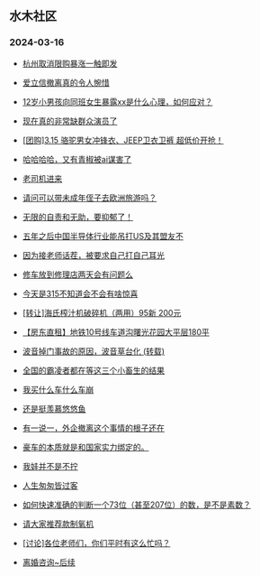 ## 水木社区 
### 2024-03-16

+ [杭州取消限购暴涨一触即发](https://www.mysmth.net/nForum/article/OurEstate/2922302)

+ [爱立信撤离真的令人惋惜](https://www.mysmth.net/nForum/article/WorkingLife/7100)

+ [12岁小男孩向同班女生暴露xx是什么心理，如何应对？](https://www.mysmth.net/nForum/article/ChildEducation/2362373)

+ [现在真的非常缺群众演员了](https://www.mysmth.net/nForum/article/TV/1677704)

+ [[团购]3.15 骆驼男女冲锋衣、JEEP卫衣卫裤 超低价开抢！](https://www.mysmth.net/nForum/article/ADAgent_TG/1318808)

+ [哈哈哈哈，又有青椒被ai谋害了](https://www.mysmth.net/nForum/article/QingJiao/852698)

+ [老司机进来](https://www.mysmth.net/nForum/article/GreenAuto/1503808)

+ [请问可以带未成年侄子去欧洲旅游吗？](https://www.mysmth.net/nForum/article/Travel/985216)

+ [无限的自责和无助，要抑郁了！](https://www.mysmth.net/nForum/article/FamilyLife/1766623240)

+ [五年之后中国半导体行业能吊打US及其盟友不](https://www.mysmth.net/nForum/article/METech/474989)

+ [因为接老师话茬，被要求自己打自己耳光](https://www.mysmth.net/nForum/article/ChildEducation/2362717)

+ [修车放到修理店两天会有问题么](https://www.mysmth.net/nForum/article/AutoWorld/1944791793)

+ [今天是315不知道会不会有啥惊喜](https://www.mysmth.net/nForum/article/GreenAuto/1504485)

+ [[转让]海氏榨汁机破碎机（两用）95新 200元](https://www.mysmth.net/nForum/article/SecondMarket/2091262)

+ [【房东直租】地铁10号线车道沟曙光花园大平层180平](https://www.mysmth.net/nForum/article/HouseRent/860397)

+ [波音掉门事故的原因，波音草台化 (转载)](https://www.mysmth.net/nForum/article/Aero/430363)

+ [全国的霸凌者都在等这三个小畜生的结果](https://www.mysmth.net/nForum/article/FamilyLife/1766624083)

+ [我买什么车什么车崩](https://www.mysmth.net/nForum/article/AutoWorld/1944791746)

+ [还是挺羡慕悠悠鱼](https://www.mysmth.net/nForum/article/Age/20349460)

+ [有一说一，外企撤离这个事情的根子还在](https://www.mysmth.net/nForum/article/WorkingLife/8286)

+ [豪车的本质就是和国家实力绑定的。](https://www.mysmth.net/nForum/article/GreenAuto/1504873)

+ [我娃并不是不拧](https://www.mysmth.net/nForum/article/MyFamily/251569)

+ [人生匆匆皆过客](https://www.mysmth.net/nForum/article/Memory/113253)

+ [如何快速准确的判断一个73位（甚至207位）的数，是不是素数？](https://www.mysmth.net/nForum/article/Mathematics/92207)

+ [请大家推荐款制氧机](https://www.mysmth.net/nForum/article/HealthyLife/88157)

+ [[讨论]各位老师们，你们平时有这么忙吗？](https://www.mysmth.net/nForum/article/QingJiao/852900)

+ [离婚咨询~后续](https://www.mysmth.net/nForum/article/Divorce/2069878)

